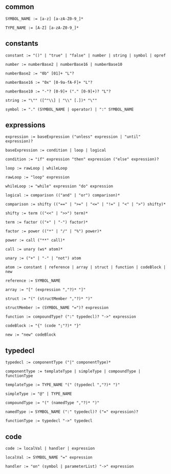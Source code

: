 
## common

    SYMBOL_NAME := [a-z] [a-zA-Z0-9_]*

    TYPE_NAME := [A-Z] [a-zA-Z0-9_]*

## constants

    constant := "()" | "true" | "false" | number | string | symbol | opref

    number := numberBase2 | numberBase16 | numberBase10

    numberBase2 := "0b" [01]+ "L"?

    numberBase16 := "0x" [0-9a-fA-F]+ "L"?

    numberBase10 := "-"? [0-9]+ ("." [0-9]+)? "L"?

    string := "\"" ([^"\\] | "\\" [.])* "\""

    symbol := "." (SYMBOL_NAME | operator) | ":" SYMBOL_NAME

## expressions

    expression := baseExpression ("unless" expression | "until" expression)?

    baseExpression := condition | loop | logical

    condition := "if" expression "then" expression ("else" expression)?

    loop := rawLoop | whileLoop

    rawLoop := "loop" expression

    whileLoop := "while" expression "do" expression
    
    logical := comparison (("and" | "or") comparison)*

    comparison := shifty (("==" | ">=" | "<=" | "!=" | "<" | ">") shifty)*

    shifty := term (("<<" | ">>") term)*

    term := factor (("+" | "-") factor)*

    factor := power (("*" | "/" | "%") power)*

    power := call ("**" call)*

    call := unary (ws* atom)*

    unary := ("+" | "-" | "not") atom

    atom := constant | reference | array | struct | function | codeBlock | new

    reference := SYMBOL_NAME
    
    array := "[" (expression ","?)* "]"

    struct := "(" (structMember ","?)* ")"

    structMember := (SYMBOL_NAME "=")? expression

    function := compoundType? (":" typedecl)? "->" expression

    codeBlock := "{" (code ";"?)* "}"

    new := "new" codeBlock

## typedecl

    typedecl := componentType ("|" componentType)*

    componentType := templateType | simpleType | compoundType | functionType

    templateType := TYPE_NAME "(" (typedecl ","?)* ")"

    simpleType := "@" | TYPE_NAME

    compoundType := "(" (namedType ","?)* ")"

    namedType := SYMBOL_NAME (":" typedecl)? ("=" expression)?

    functionType := typedecl "->" typedecl

## code

    code := localVal | handler | expression

    localVal := SYMBOL_NAME "=" expression

    handler := "on" (symbol | parameterList) "->" expression



